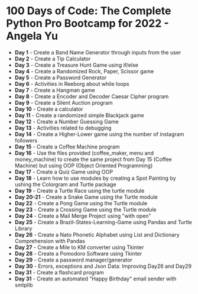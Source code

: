 # 100 Days of Code: The Complete Python Pro Bootcamp for 2022 - Angela Yu

* **Day 1** - Create a Band Name Generator through inputs from the user<br/>
* **Day 2** - Create a Tip Calculator<br/>
* **Day 3** - Create a Treasure Hunt Game using if/else<br/>
* **Day 4** - Create a Randomized Rock, Paper, Scissor game<br/>
* **Day 5** - Create a Password Generator<br/>
* **Day 6** - Activities in Reeborg about while loops <br/>
* **Day 7** - Create a Hangman game<br/>
* **Day 8** - Create a Encoder and Decoder Caesar Cipher program<br/>
* **Day 9** - Create a Silent Auction program<br/>
* **Day 10** - Create a calculator<br/>
* **Day 11** - Create a randomized simple Blackjack game<br/>
* **Day 12** - Create a Number Guessing Game<br/>
* **Day 13** - Activities related to debugging<br/>
* **Day 14** - Create a Higher-Lower game using the number of instagram followers <br/>
* **Day 15** - Create a Coffee Machine program<br/>
* **Day 16** - Use the files provided (coffee_maker, menu and money_machine) to create the same project from Day 15 (Coffee Machine) but using OOP (Object Oriented Programming)<br/>
* **Day 17** - Create a Quiz Game using OOP
* **Day 18** - Learn how to use modules by creating a Spot Painting by ushing the Colorgram and Turtle package
* **Day 19** - Create a Turtle Race using the turtle module
* **Day 20-21** - Create a Snake Game using the Turtle module
* **Day 22** - Create a Pong Game using the Turtle module
* **Day 23** - Create a Crossing Game using the Turtle module
* **Day 24** - Create a Mail Merge Project using "with open"
* **Day 25** - Create a Brazil-States-Learning-Game using Pandas and Turtle Library
* **Day 26** - Create a Nato Phonetic Alphabet using List and Dictionary Comprehension with Pandas
* **Day 27** - Create a Mile to KM converter using Tkinter
* **Day 28** - Create a Pomodoro Software using Tkinter
* **Day 29** - Create a password manager/generator
* **Day 30** - Errors, exceptions and Json Data: Improving Day26 and Day29
* **Day 31** - Create a flashcard program
* **Day 31** - Create an automated "Happy Birthday" email sender with smtplib